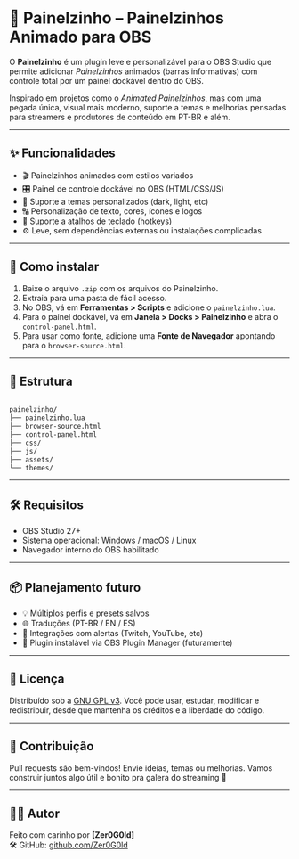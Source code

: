# 🧃 Painelzinho – Painelzinhos Animado para OBS

O **Painelzinho** é um plugin leve e personalizável para o OBS Studio que permite adicionar _Painelzinhos_ animados (barras informativas) com controle total por um painel dockável dentro do OBS.

Inspirado em projetos como o *Animated Painelzinhos*, mas com uma pegada única, visual mais moderno, suporte a temas e melhorias pensadas para streamers e produtores de conteúdo em PT-BR e além.

---

## ✨ Funcionalidades

- 🎬 Painelzinhos animados com estilos variados
- 🎛️ Painel de controle dockável no OBS (HTML/CSS/JS)
- 🎨 Suporte a temas personalizados (dark, light, etc)
- 🔠 Personalização de texto, cores, ícones e logos
- 🎹 Suporte a atalhos de teclado (hotkeys)
- ⚙️ Leve, sem dependências externas ou instalações complicadas

---

## 🚀 Como instalar

1. Baixe o arquivo `.zip` com os arquivos do Painelzinho.
2. Extraia para uma pasta de fácil acesso.
3. No OBS, vá em **Ferramentas > Scripts** e adicione o `painelzinho.lua`.
4. Para o painel dockável, vá em **Janela > Docks > Painelzinho** e abra o `control-panel.html`.
5. Para usar como fonte, adicione uma **Fonte de Navegador** apontando para o `browser-source.html`.

---

## 📁 Estrutura

```bash

painelzinho/
├── painelzinho.lua
├── browser-source.html
├── control-panel.html
├── css/
├── js/
├── assets/
└── themes/

```

---

## 🛠️ Requisitos

- OBS Studio 27+
- Sistema operacional: Windows / macOS / Linux
- Navegador interno do OBS habilitado

---

## 📦 Planejamento futuro

- 💡 Múltiplos perfis e presets salvos
- 🌐 Traduções (PT-BR / EN / ES)
- 🔔 Integrações com alertas (Twitch, YouTube, etc)
- 🧩 Plugin instalável via OBS Plugin Manager (futuramente)

---

## 📜 Licença

Distribuído sob a [GNU GPL v3](LICENSE). Você pode usar, estudar, modificar e redistribuir, desde que mantenha os créditos e a liberdade do código.

---

## 💬 Contribuição

Pull requests são bem-vindos! Envie ideias, temas ou melhorias. Vamos construir juntos algo útil e bonito pra galera do streaming 🎥

---

## 🙋‍♂️ Autor

Feito com carinho por **[Zer0G0ld]**  
🛠️ GitHub: [github.com/Zer0G0ld](https://github.com/Zer0G0ld)


